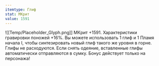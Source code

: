 ```yaml
---
itemtype: Глиф
stat: МКрит 
value: 1591
---
```

![[Temp/Placeholder_Glyph.png]]
МКрит +1591. Характеристики гравировки поножей +16%. Вы можете использовать 1 глиф и 1 Пламя начала I, чтобы синтезировать новый глиф такого же уровня в горне. Глифы не расходуются. Если снять одеяние, вставленные глифы автоматически отправляются в сумку. Бонус действует только на персонажа!
